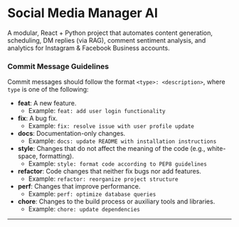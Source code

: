 # Social Media Manager AI

A modular, React + Python project that automates content generation, scheduling, DM replies (via RAG), comment sentiment analysis, and analytics for Instagram & Facebook Business accounts.

### Commit Message Guidelines
Commit messages should follow the format `<type>: <description>`, where `type` is one of the following:

- **feat**: A new feature.
  - Example: `feat: add user login functionality`
- **fix**: A bug fix.
  - Example: `fix: resolve issue with user profile update`
- **docs**: Documentation-only changes.
  - Example: `docs: update README with installation instructions`
- **style**: Changes that do not affect the meaning of the code (e.g., white-space, formatting).
  - Example: `style: format code according to PEP8 guidelines`
- **refactor**: Code changes that neither fix bugs nor add features.
  - Example: `refactor: reorganize project structure`
- **perf**: Changes that improve performance.
  - Example: `perf: optimize database queries`
- **chore**: Changes to the build process or auxiliary tools and libraries.
  - Example: `chore: update dependencies`

---